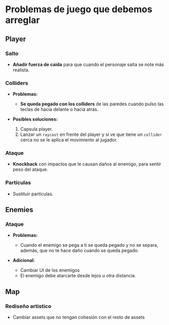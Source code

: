 # Problemas de juego que debemos arreglar
## Player

### Salto
- **Añadir fuerza de caida** para que cuando el personaje salta se note más realista.
### Colliders

- **Problemas:**
    - **Se queda pegado con los colliders** de las paredes cuando pulso las teclas de hacia delante o hacia atrás.

- **Posibles soluciones:** 
    1. Capsula player.
    2. Lanzar un `raycast` en frente del player y si ve que tiene un `collider` cerca no se le aplica el movimiento al jugador.

### Ataque
 - **Knockback** con impactos que le causan daños al enemigo, para sentir peso del ataque.

### Partículas
- Sustituir partículas.

## Enemies

### Ataque 

- **Problemas:**
    - Cuando el enemigo se pega a ti se queda pegado y no se separa, además, que no te hace daño cuando se queda pegado.

- **Adicional:**
    - Cambiar UI de los enemigos
    - El enemigo debe atarcarte desde lejos u otra distancia. 

## Map

### Rediseño artistico
- Cambiar assets que no tengan cohesión con el resto de assets
